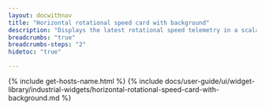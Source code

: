```yaml
---
layout: docwithnav
title: "Horizontal rotational speed card with background"
description: "Displays the latest rotational speed telemetry in a scalable horizontal layout with the background image."
breadcrumbs: "true"
breadcrumbs-steps: "2"
hidetoc: "true"

---
```

{% include get-hosts-name.html %}
{% include docs/user-guide/ui/widget-library/industrial-widgets/horizontal-rotational-speed-card-with-background.md %}
